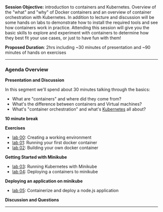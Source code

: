 
**Session Objective:**  introduction to containers and Kubernetes. Overview of the "what" and "why" of Docker containers and an overview of container orchestration with Kubernetes. In addition to lecture and discussion will be some hands on labs to demonstrate how to install the required tools and see how containers work in practice. Attending this session will give you the basic skills to explore and experiment with containers to determine how they best fit your use cases, or just to have fun with them!

**Proposed Duration**: 2hrs including ~30 minutes of presentation and ~90 minutes of hands on exercises

---

### Agenda Overview

**Presentation and Discussion**

In this segment we'll spend about 30 minutes talking through the basics:
- What are "containers" and where did they come from?
- What's the difference between containers and Virtual machines?
- What's "container orchestration" and what's [Kubernetes](https://kubernetes.io/) all about?

**10 minute break**

**Exercises**

- [lab 00](lab00/content.md): Creating a working environment
- [lab 01](lab01/content.md): Running your first docker container
- [lab 02](lab02/content.md): Building your own docker container

**Getting Started with Minikube**

- [lab 03](lab03/content.md): Running Kubernetes with Minikube
- [lab 04](lab04/content.md): Deploying a containers to minikube

**Deploying an application on minikube**

- [lab 05](lab05/content.md): Containerize and deploy a node.js application

**Discussion and Questions**

---
